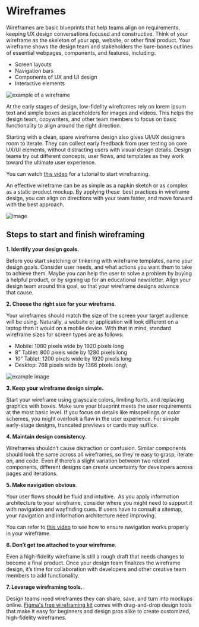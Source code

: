# Wireframes

Wireframes are basic blueprints that help teams align on requirements, keeping UX design conversations focused and constructive. Think of your wireframe as the skeleton of your app, website, or other final product. Your wireframe shows the design team and stakeholders the bare-bones outlines of essential webpages, components, and features, including:

- Screen layouts
- Navigation bars
- Components of UX and UI design
- Interactive elements

![example of a wireframe](https://public-images.interaction-design.org/literature/articles/materials/1-ixdf-elements-of-a-wireframe.jpg)

At the early stages of design, low-fidelity wireframes rely on lorem ipsum text and simple boxes as placeholders for images and videos. This helps the design team, copywriters, and other team members to focus on basic functionality to align around the right direction.

Starting with a clean, spare wireframe design also gives UI/UX designers room to iterate. They can collect early feedback from user testing on core UX/UI elements, without distracting users with visual design details. Design teams try out different concepts, user flows, and templates as they work toward the ultimate user experience.

You can watch [this video](https://www.youtube.com/watch?v=D4NyQ5iOMF0) for a tutorial to start wireframing.

An effective wireframe can be as simple as a napkin sketch or as complex as a static product mockup. By applying these  best practices in wireframe design, you can align on directions with your team faster, and move forward with the best approach.

![image](https://cdn.nulab.com/learn-wp/app/uploads/2018/10/14211223/Infographic-Cheat-Sheet.jpg)

## Steps to start and finish wireframing

**1. Identify your design goals.**

Before you start sketching or tinkering with wireframe templates, name your design goals. Consider user needs, and what actions you want them to take to achieve them. Maybe you can help the user to solve a problem by buying a helpful product, or by signing up for an educational newsletter. Align your design team around this goal, so that your wireframe designs advance that cause.

**2. Choose the right size for your wireframe**.

Your wireframes should match the size of the screen your target audience will be using. Naturally, a website or application will look different on a laptop than it would on a mobile device. With that in mind, standard wireframe sizes for screen types are as follows:

- Mobile: 1080 pixels wide by 1920 pixels long
- 8” Tablet: 800 pixels wide by 1280 pixels long
- 10” Tablet: 1200 pixels wide by 1920 pixels long
- Desktop: 768 pixels wide by 1366 pixels long\

![example image](https://cdn.prod.website-files.com/64fa82cbdeed167ebaefef84/64fa868c41d7a2600b45a4d5_606de8872932076fce79ad0f_TL5vrIkw1V7VYfqA3lvvi313PuvWyzIJtAQ4HthZnsXuYXQTC4rQhEcyq40qZaYDYpBHtnnPJ0PhnmBuJ9XRLnWMrlzZE9IXIfyvYan4Xj3woYXuTrAC7kTgydlqIADE8A26ITwb.png)

**3. Keep your wireframe design simple.**

Start your wireframe using grayscale colors, limiting fonts, and replacing graphics with boxes. Make sure your blueprint meets the user requirements at the most basic level. If you focus on details like misspellings or color schemes, you might overlook a flaw in the user experience. For simple early-stage designs, truncated previews or cards may suffice.

**4. Maintain design consistency**.

Wireframes shouldn’t cause distraction or confusion. Similar components should look the same across all wireframes, so they're easy to grasp, iterate on, and code. Even if there’s a slight variation between two related components, different designs can create uncertainty for developers across pages and iterations.

**5. Make navigation obvious**.

Your user flows should be fluid and intuitive.  As you apply information architecture to your wireframe, consider where you might need to support it with navigation and wayfinding cues. If users have to consult a sitemap, your navigation and information architecture need improving.

You can refer to [this video](https://youtu.be/zoxkTqhHfds) to see how to ensure navigation works properly in your wireframe.

**6. Don’t get too attached to your wireframe**.

Even a high-fidelity wireframe is still a rough draft that needs changes to become a final product. Once your design team finalizes the wireframe design, it’s time for collaboration with developers and other creative team members to add functionality.

**7. Leverage wireframing tools.**

Design teams need wireframes they can share, save, and turn into mockups online. [Figma's free wireframing kit](https://www.figma.com/templates/wireframe-kits/) comes with drag-and-drop design tools that make it easy for beginners and design pros alike to create customized, high-fidelity wireframes.
